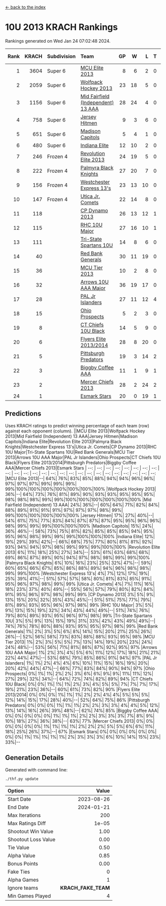 [<- back to the index](readme.md)
# 10U 2013 KRACH Rankings
Rankings generated on Wed Jan 24 07:02:48 2024.

Rank|KRACH|Subdivision|Team|GP|W|L|T|OTW|OTL|SoS|Exp Wins|Win Diff
---:|---:|:---|:---|---:|---:|---:|---:|---:|---:|---:|---:|---:
1|3604|Super 6|[MCU Elite 2013](https://gamesheetstats.com/seasons/3664/teams/140889/schedule)|8|6|2|0|0|0|1252|6.8|-0.0
2|2059|Super 6|[Wolfpack Hockey 2013](https://gamesheetstats.com/seasons/3664/teams/140894/schedule)|23|18|5|0|0|1|900|18.8|-0.0
3|1156|Super 6|[Mid Fairfield (Independent) 13 AAA](https://gamesheetstats.com/seasons/3664/teams/140891/schedule)|28|24|4|0|2|0|329|24.8|-0.0
4|758|Super 6|[Jersey Hitmen](https://gamesheetstats.com/seasons/3664/teams/140893/schedule)|9|3|6|0|0|1|2100|3.8|-0.0
5|651|Super 6|[Madison Capitols](https://gamesheetstats.com/seasons/3664/teams/162460/schedule)|5|4|1|0|1|0|198|4.9|0.0
6|480|Super 6|[Indiana Elite](https://gamesheetstats.com/seasons/3664/teams/144358/schedule)|12|10|2|0|0|0|145|10.9|0.0
7|246|Frozen 4|[Revolution Elite 2013](https://gamesheetstats.com/seasons/3664/teams/140904/schedule)|24|19|5|0|2|1|210|19.8|-0.0
8|222|Frozen 4|[Palmyra Black Knights](https://gamesheetstats.com/seasons/3664/teams/140906/schedule)|27|20|7|0|0|2|334|20.8|-0.0
9|156|Frozen 4|[Westchester Express 13's](https://gamesheetstats.com/seasons/3664/teams/140899/schedule)|23|13|10|0|0|2|446|13.8|-0.0
10|147|Frozen 4|[Utica Jr. Comets](https://gamesheetstats.com/seasons/3664/teams/140900/schedule)|22|14|8|0|3|0|249|14.8|-0.0
11|118||[CP Dynamo 2013](https://gamesheetstats.com/seasons/3664/teams/140901/schedule)|26|13|12|1|2|1|325|14.3|-0.0
12|115||[RHC 10U Major](https://gamesheetstats.com/seasons/3664/teams/140895/schedule)|27|16|10|1|1|2|232|17.3|-0.0
13|111||[Tri-State Spartans 10U](https://gamesheetstats.com/seasons/3664/teams/144359/schedule)|14|8|6|0|0|1|250|8.9|0.0
14|40||[Red Bank Generals](https://gamesheetstats.com/seasons/3664/teams/140896/schedule)|30|11|19|0|0|2|303|11.8|-0.0
15|36||[MCU Tier 2013](https://gamesheetstats.com/seasons/3664/teams/140890/schedule)|10|2|8|0|2|0|492|2.8|-0.0
16|32||[Arrows 10U AAA Major](https://gamesheetstats.com/seasons/3664/teams/140902/schedule)|36|19|17|0|0|1|151|19.8|-0.0
17|28||[PAL Jr Islanders](https://gamesheetstats.com/seasons/3664/teams/140903/schedule)|27|11|12|4|2|1|110|13.8|-0.0
18|15||[Ohio Prospects](https://gamesheetstats.com/seasons/3664/teams/199158/schedule)|5|2|3|0|0|0|118|2.9|0.0
19|8||[CT Chiefs 10U Black](https://gamesheetstats.com/seasons/3664/teams/140892/schedule)|14|5|9|0|0|0|46|5.8|-0.0
20|6||[Flyers Elite 2013/2014](https://gamesheetstats.com/seasons/3664/teams/140898/schedule)|28|8|20|0|0|0|57|8.8|-0.0
21|5||[Pittsburgh Predators](https://gamesheetstats.com/seasons/3664/teams/140907/schedule)|19|3|14|2|0|0|138|4.8|-0.0
22|3||[Biggby Coffee AAA](https://gamesheetstats.com/seasons/3664/teams/144357/schedule)|11|1|9|1|1|0|213|2.4|0.0
23|2||[Mercer Chiefs 2013](https://gamesheetstats.com/seasons/3664/teams/140897/schedule)|28|2|24|2|0|0|127|3.8|-0.0
24|1||[Esmark Stars](https://gamesheetstats.com/seasons/3664/teams/140905/schedule)|20|0|19|1|0|1|135|1.4|0.0

## Predictions
Uses KRACH ratings to predict winning percentage of each team (row) against each opponent (column).
||MCU Elite 2013|Wolfpack Hockey 2013|Mid Fairfield (Independent) 13 AAA|Jersey Hitmen|Madison Capitols|Indiana Elite|Revolution Elite 2013|Palmyra Black Knights|Westchester Express 13's|Utica Jr. Comets|CP Dynamo 2013|RHC 10U Major|Tri-State Spartans 10U|Red Bank Generals|MCU Tier 2013|Arrows 10U AAA Major|PAL Jr Islanders|Ohio Prospects|CT Chiefs 10U Black|Flyers Elite 2013/2014|Pittsburgh Predators|Biggby Coffee AAA|Mercer Chiefs 2013|Esmark Stars
| --: | --: | --: | --: | --: | --: | --: | --: | --: | --: | --: | --: | --: | --: | --: | --: | --: | --: | --: | --: | --: | --: | --: | --: | --: 
|MCU Elite 2013|--| 64%| 76%| 83%| 85%| 88%| 94%| 94%| 96%| 96%| 97%| 97%| 97%| 99%| 99%| 99%| 99%|100%|100%|100%|100%|100%|100%|100%
|Wolfpack Hockey 2013| 36%|--| 64%| 73%| 76%| 81%| 89%| 90%| 93%| 93%| 95%| 95%| 95%| 98%| 98%| 98%| 99%| 99%|100%|100%|100%|100%|100%|100%
|Mid Fairfield (Independent) 13 AAA| 24%| 36%|--| 60%| 64%| 71%| 82%| 84%| 88%| 89%| 91%| 91%| 91%| 97%| 97%| 97%| 98%| 99%| 99%|100%|100%|100%|100%|100%
|Jersey Hitmen| 17%| 27%| 40%|--| 54%| 61%| 75%| 77%| 83%| 84%| 87%| 87%| 87%| 95%| 95%| 96%| 96%| 98%| 99%| 99%| 99%|100%|100%|100%
|Madison Capitols| 15%| 24%| 36%| 46%|--| 58%| 73%| 75%| 81%| 82%| 85%| 85%| 85%| 94%| 95%| 95%| 96%| 98%| 99%| 99%| 99%|100%|100%|100%
|Indiana Elite| 12%| 19%| 29%| 39%| 42%|--| 66%| 68%| 75%| 77%| 80%| 81%| 81%| 92%| 93%| 94%| 94%| 97%| 98%| 99%| 99%| 99%|100%|100%
|Revolution Elite 2013|  6%| 11%| 18%| 25%| 27%| 34%|--| 53%| 61%| 63%| 68%| 68%| 69%| 86%| 87%| 89%| 90%| 94%| 97%| 98%| 98%| 99%| 99%|100%
|Palmyra Black Knights|  6%| 10%| 16%| 23%| 25%| 32%| 47%|--| 59%| 60%| 65%| 66%| 67%| 85%| 86%| 88%| 89%| 94%| 96%| 98%| 98%| 99%| 99%|100%
|Westchester Express 13's|  4%|  7%| 12%| 17%| 19%| 25%| 39%| 41%|--| 51%| 57%| 57%| 58%| 80%| 81%| 83%| 85%| 91%| 95%| 96%| 97%| 98%| 99%| 99%
|Utica Jr. Comets|  4%|  7%| 11%| 16%| 18%| 23%| 37%| 40%| 49%|--| 55%| 56%| 57%| 79%| 80%| 82%| 84%| 91%| 95%| 96%| 97%| 98%| 99%| 99%
|CP Dynamo 2013|  3%|  5%|  9%| 13%| 15%| 20%| 32%| 35%| 43%| 45%|--| 51%| 51%| 75%| 77%| 79%| 81%| 89%| 93%| 95%| 96%| 97%| 98%| 99%
|RHC 10U Major|  3%|  5%|  9%| 13%| 15%| 19%| 32%| 34%| 43%| 44%| 49%|--| 51%| 74%| 76%| 79%| 80%| 89%| 93%| 95%| 96%| 97%| 98%| 99%
|Tri-State Spartans 10U|  3%|  5%|  9%| 13%| 15%| 19%| 31%| 33%| 42%| 43%| 49%| 49%|--| 74%| 76%| 78%| 80%| 88%| 93%| 95%| 95%| 97%| 98%| 99%
|Red Bank Generals|  1%|  2%|  3%|  5%|  6%|  8%| 14%| 15%| 20%| 21%| 25%| 26%| 26%|--| 52%| 56%| 58%| 73%| 83%| 88%| 88%| 93%| 95%| 98%
|MCU Tier 2013|  1%|  2%|  3%|  5%|  5%|  7%| 13%| 14%| 19%| 20%| 23%| 24%| 24%| 48%|--| 53%| 56%| 71%| 81%| 86%| 87%| 92%| 95%| 97%
|Arrows 10U AAA Major|  1%|  2%|  3%|  4%|  5%|  6%| 11%| 12%| 17%| 18%| 21%| 21%| 22%| 44%| 47%|--| 53%| 68%| 79%| 85%| 86%| 91%| 94%| 97%
|PAL Jr Islanders|  1%|  1%|  2%|  4%|  4%|  6%| 10%| 11%| 15%| 16%| 19%| 20%| 20%| 42%| 44%| 47%|--| 66%| 77%| 83%| 84%| 90%| 94%| 97%
|Ohio Prospects|  0%|  1%|  1%|  2%|  2%|  3%|  6%|  6%|  9%|  9%| 11%| 11%| 12%| 27%| 29%| 32%| 34%|--| 64%| 72%| 74%| 82%| 89%| 94%
|CT Chiefs 10U Black|  0%|  0%|  1%|  1%|  1%|  2%|  3%|  4%|  5%|  5%|  7%|  7%|  7%| 17%| 19%| 21%| 23%| 36%|--| 60%| 61%| 73%| 82%| 90%
|Flyers Elite 2013/2014|  0%|  0%|  0%|  1%|  1%|  1%|  2%|  2%|  4%|  4%|  5%|  5%|  5%| 12%| 14%| 15%| 17%| 28%| 40%|--| 52%| 64%| 75%| 86%
|Pittsburgh Predators|  0%|  0%|  0%|  1%|  1%|  1%|  2%|  2%|  3%|  3%|  4%|  4%|  5%| 12%| 13%| 14%| 16%| 26%| 39%| 48%|--| 62%| 74%| 85%
|Biggby Coffee AAA|  0%|  0%|  0%|  0%|  0%|  1%|  1%|  1%|  2%|  2%|  3%|  3%|  3%|  7%|  8%|  9%| 10%| 18%| 27%| 36%| 38%|--| 63%| 77%
|Mercer Chiefs 2013|  0%|  0%|  0%|  0%|  0%|  0%|  1%|  1%|  1%|  1%|  2%|  2%|  2%|  5%|  5%|  6%|  6%| 11%| 18%| 25%| 26%| 37%|--| 67%
|Esmark Stars|  0%|  0%|  0%|  0%|  0%|  0%|  0%|  0%|  1%|  1%|  1%|  1%|  1%|  2%|  3%|  3%|  3%|  6%| 10%| 14%| 15%| 23%| 33%|--

## Generation Details

Generated with command line:
```
./thf.py update
```

| Option | Value |
| :----- | ----: |
| Start Date | 2023-08-26 |
| End Date | 2024-01-21 |
| Max Iterations | 200 |
| Max Ratings Diff | 1e-05 |
| Shootout Win Value | 1.00 |
| Shootout Loss Value | 0.00 |
| Tie Value | 0.50 |
| Alpha Value | 0.85 |
| Bonus Points | 0.00 |
| Fake Ties | 0 |
| Alpha Games | 1 |
| Ignore teams | __KRACH_FAKE_TEAM__ |
| Min Games Played | 4 |

